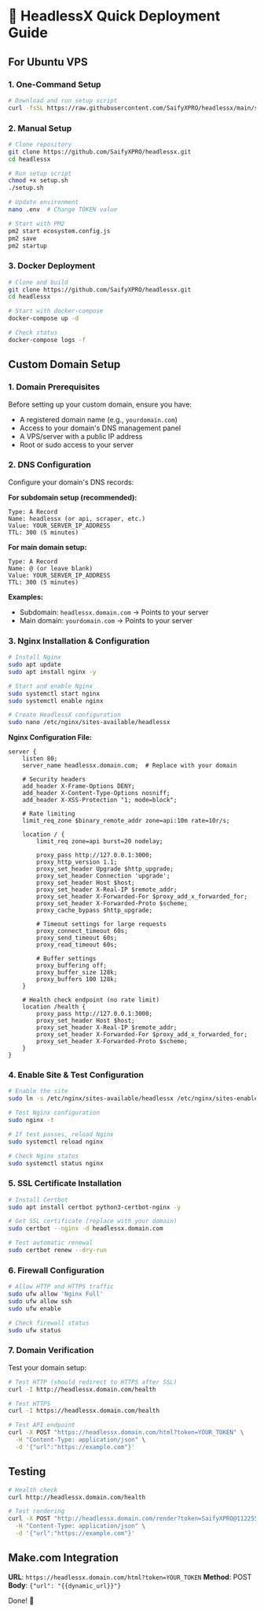 # 🚀 HeadlessX Quick Deployment Guide

## For Ubuntu VPS

### 1. One-Command Setup
```bash
# Download and run setup script
curl -fsSL https://raw.githubusercontent.com/SaifyXPRO/headlessx/main/setup.sh | bash
```

### 2. Manual Setup
```bash
# Clone repository
git clone https://github.com/SaifyXPRO/headlessx.git
cd headlessx

# Run setup script
chmod +x setup.sh
./setup.sh

# Update environment
nano .env  # Change TOKEN value

# Start with PM2
pm2 start ecosystem.config.js
pm2 save
pm2 startup
```

### 3. Docker Deployment
```bash
# Clone and build
git clone https://github.com/SaifyXPRO/headlessx.git
cd headlessx

# Start with docker-compose
docker-compose up -d

# Check status
docker-compose logs -f
```

## Custom Domain Setup

### 1. Domain Prerequisites
Before setting up your custom domain, ensure you have:
- A registered domain name (e.g., `yourdomain.com`)
- Access to your domain's DNS management panel
- A VPS/server with a public IP address
- Root or sudo access to your server

### 2. DNS Configuration
Configure your domain's DNS records:

**For subdomain setup (recommended):**
```
Type: A Record
Name: headlessx (or api, scraper, etc.)
Value: YOUR_SERVER_IP_ADDRESS
TTL: 300 (5 minutes)
```

**For main domain setup:**
```
Type: A Record
Name: @ (or leave blank)
Value: YOUR_SERVER_IP_ADDRESS
TTL: 300 (5 minutes)
```

**Examples:**
- Subdomain: `headlessx.domain.com` → Points to your server
- Main domain: `yourdomain.com` → Points to your server

### 3. Nginx Installation & Configuration
```bash
# Install Nginx
sudo apt update
sudo apt install nginx -y

# Start and enable Nginx
sudo systemctl start nginx
sudo systemctl enable nginx

# Create HeadlessX configuration
sudo nano /etc/nginx/sites-available/headlessx
```

**Nginx Configuration File:**
```nginx
server {
    listen 80;
    server_name headlessx.domain.com;  # Replace with your domain
    
    # Security headers
    add_header X-Frame-Options DENY;
    add_header X-Content-Type-Options nosniff;
    add_header X-XSS-Protection "1; mode=block";
    
    # Rate limiting
    limit_req_zone $binary_remote_addr zone=api:10m rate=10r/s;
    
    location / {
        limit_req zone=api burst=20 nodelay;
        
        proxy_pass http://127.0.0.1:3000;
        proxy_http_version 1.1;
        proxy_set_header Upgrade $http_upgrade;
        proxy_set_header Connection 'upgrade';
        proxy_set_header Host $host;
        proxy_set_header X-Real-IP $remote_addr;
        proxy_set_header X-Forwarded-For $proxy_add_x_forwarded_for;
        proxy_set_header X-Forwarded-Proto $scheme;
        proxy_cache_bypass $http_upgrade;
        
        # Timeout settings for large requests
        proxy_connect_timeout 60s;
        proxy_send_timeout 60s;
        proxy_read_timeout 60s;
        
        # Buffer settings
        proxy_buffering off;
        proxy_buffer_size 128k;
        proxy_buffers 100 128k;
    }
    
    # Health check endpoint (no rate limit)
    location /health {
        proxy_pass http://127.0.0.1:3000;
        proxy_set_header Host $host;
        proxy_set_header X-Real-IP $remote_addr;
        proxy_set_header X-Forwarded-For $proxy_add_x_forwarded_for;
        proxy_set_header X-Forwarded-Proto $scheme;
    }
}
```

### 4. Enable Site & Test Configuration
```bash
# Enable the site
sudo ln -s /etc/nginx/sites-available/headlessx /etc/nginx/sites-enabled/

# Test Nginx configuration
sudo nginx -t

# If test passes, reload Nginx
sudo systemctl reload nginx

# Check Nginx status
sudo systemctl status nginx
```

### 5. SSL Certificate Installation
```bash
# Install Certbot
sudo apt install certbot python3-certbot-nginx -y

# Get SSL certificate (replace with your domain)
sudo certbot --nginx -d headlessx.domain.com

# Test automatic renewal
sudo certbot renew --dry-run
```

### 6. Firewall Configuration
```bash
# Allow HTTP and HTTPS traffic
sudo ufw allow 'Nginx Full'
sudo ufw allow ssh
sudo ufw enable

# Check firewall status
sudo ufw status
```

### 7. Domain Verification
Test your domain setup:
```bash
# Test HTTP (should redirect to HTTPS after SSL)
curl -I http://headlessx.domain.com/health

# Test HTTPS
curl -I https://headlessx.domain.com/health

# Test API endpoint
curl -X POST "https://headlessx.domain.com/html?token=YOUR_TOKEN" \
  -H "Content-Type: application/json" \
  -d '{"url":"https://example.com"}'
```

## Testing

```bash
# Health check
curl http://headlessx.domain.com/health

# Test rendering
curl -X POST "http://headlessx.domain.com/render?token=SaifyXPRO@112255" \
  -H "Content-Type: application/json" \
  -d '{"url":"https://example.com"}'
```

## Make.com Integration

**URL**: `https://headlessx.domain.com/html?token=YOUR_TOKEN`
**Method**: POST
**Body**: `{"url": "{{dynamic_url}}"}`

Done! 🎉
